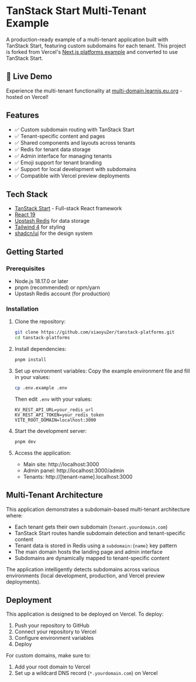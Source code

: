 # TanStack Start Multi-Tenant Example

A production-ready example of a multi-tenant application built with TanStack Start, featuring custom subdomains for each tenant. This project is forked from Vercel's [Next.js platforms example](https://github.com/vercel/platforms) and converted to use TanStack Start.

## 🚀 Live Demo

Experience the multi-tenant functionality at [multi-domain.learnjs.eu.org](https://multi-domain.learnjs.eu.org) - hosted on Vercel!

## Features

- ✅ Custom subdomain routing with TanStack Start
- ✅ Tenant-specific content and pages
- ✅ Shared components and layouts across tenants
- ✅ Redis for tenant data storage
- ✅ Admin interface for managing tenants
- ✅ Emoji support for tenant branding
- ✅ Support for local development with subdomains
- ✅ Compatible with Vercel preview deployments

## Tech Stack

- [TanStack Start](https://tanstack.com/start) - Full-stack React framework
- [React 19](https://react.dev/)
- [Upstash Redis](https://upstash.com/) for data storage
- [Tailwind 4](https://tailwindcss.com/) for styling
- [shadcn/ui](https://ui.shadcn.com/) for the design system

## Getting Started

### Prerequisites

- Node.js 18.17.0 or later
- pnpm (recommended) or npm/yarn
- Upstash Redis account (for production)

### Installation

1. Clone the repository:

   ```bash
   git clone https://github.com/xiaoyu2er/tanstack-platforms.git
   cd tanstack-platforms
   ```

2. Install dependencies:

   ```bash
   pnpm install
   ```

3. Set up environment variables:
   Copy the example environment file and fill in your values:

   ```bash
   cp .env.example .env
   ```

   Then edit `.env` with your values:

   ```
   KV_REST_API_URL=your_redis_url
   KV_REST_API_TOKEN=your_redis_token
   VITE_ROOT_DOMAIN=localhost:3000
   ```

4. Start the development server:

   ```bash
   pnpm dev
   ```

5. Access the application:
   - Main site: http://localhost:3000
   - Admin panel: http://localhost:3000/admin
   - Tenants: http://[tenant-name].localhost:3000

## Multi-Tenant Architecture

This application demonstrates a subdomain-based multi-tenant architecture where:

- Each tenant gets their own subdomain (`tenant.yourdomain.com`)
- TanStack Start routes handle subdomain detection and tenant-specific content
- Tenant data is stored in Redis using a `subdomain:{name}` key pattern
- The main domain hosts the landing page and admin interface
- Subdomains are dynamically mapped to tenant-specific content

The application intelligently detects subdomains across various environments (local development, production, and Vercel preview deployments).

## Deployment

This application is designed to be deployed on Vercel. To deploy:

1. Push your repository to GitHub
2. Connect your repository to Vercel
3. Configure environment variables
4. Deploy

For custom domains, make sure to:

1. Add your root domain to Vercel
2. Set up a wildcard DNS record (`*.yourdomain.com`) on Vercel
